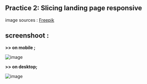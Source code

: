 ## Practice 2: Slicing landing page responsive 
image sources : [Freepik](https://www.freepik.com/free-vector/competitive-intelligence-concept-illustration_18493584.htm#query=find&position=2&from_view=search)
## screenshoot :

**>> on mobile ;** 

![image](https://user-images.githubusercontent.com/72422140/158860050-c53c4675-aa2a-4c37-b9db-a951099f695d.png)

**>> on desktop;** 

![image](https://user-images.githubusercontent.com/72422140/158858578-e947267a-dc8c-4e62-8b69-351fcc30b6ca.png)



